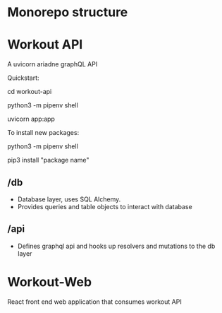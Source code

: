 # Monorepo structure

# Workout API

A uvicorn ariadne graphQL API

Quickstart:

cd workout-api

python3 -m pipenv shell

uvicorn app:app

To install new packages:

python3 -m pipenv shell

pip3 install "package name"

## /db

- Database layer, uses SQL Alchemy.
- Provides queries and table objects to interact with database

## /api

- Defines graphql api and hooks up resolvers and mutations to the db layer

# Workout-Web

React front end web application that consumes workout API
